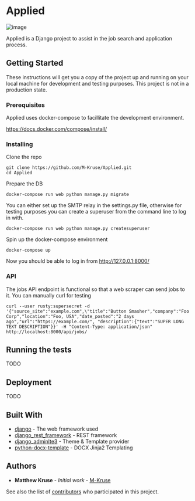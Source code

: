 # Applied

![image](https://user-images.githubusercontent.com/46699116/74805438-ebedf000-5297-11ea-91ac-684201d63747.png)

Applied is a Django project to assist in the job search and application process.

## Getting Started

These instructions will get you a copy of the project up and running on your local machine for development and testing purposes. This project is not in a production state.

### Prerequisites

Applied uses docker-compose to facillitate the development environment.

https://docs.docker.com/compose/install/

### Installing

Clone the repo

```
git clone https://github.com/M-Kruse/Applied.git
cd Applied
```

Prepare the DB

```
docker-compose run web python manage.py migrate
```

You can either set up the SMTP relay in the settings.py file, otherwise for testing purposes you can create a superuser from the command line to log in with.

```
docker-compose run web python manage.py createsuperuser
```

Spin up the docker-compose environment

```
docker-compose up
```

Now you should be able to log in from http://127.0.0.1:8000/

### API

The jobs API endpoint is functional so that a web scraper can send jobs to it. You can manually curl for testing

```
curl --user rusty:supersecret -d '{"source_site":"example.com",\"title":"Button Smasher","company":"Foo Corp","location":"Foo, USA","date_posted":"2 days ago","url":"https://example.com/", "description":{"text":"SUPER LONG TEXT DESCRIPTION"}}' -H "Content-Type: application/json" http://localhost:8000/api/jobs/
```

## Running the tests

TODO

## Deployment

TODO

## Built With

* [django](https://www.djangoproject.com/) - The web framework used
* [django_rest_framework](https://www.django-rest-framework.org/) - REST framework
* [django_adminlte3](https://github.com/d-demirci/django-adminlte3) - Theme & Template provider
* [python-docx-template](https://github.com/elapouya/python-docx-template) - DOCX Jinja2 Templating


## Authors

* **Matthew Kruse** - *Initial work* - [M-Kruse](https://github.com/M-Kruse)

See also the list of [contributors](https://github.com/your/project/contributors) who participated in this project.